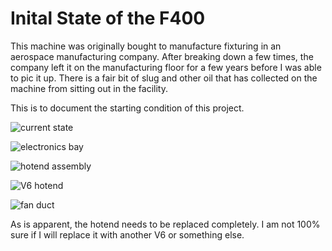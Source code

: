 # Inital State of the F400

This machine was originally bought to manufacture fixturing in an aerospace manufacturing company. After breaking down a few times, the company left it on the manufacturing floor for a few years before I was able to pic it up. There is a fair bit of slug and other oil that has collected on the machine from sitting out in the facility.

This is to document the starting condition of this project.

![current state](https://i.imgur.com/PP2PTA0.jpg)

![electronics bay](https://i.imgur.com/YiY2YWK.jpg)

![hotend assembly](https://i.imgur.com/IImjslc.jpg)

![V6 hotend](https://i.imgur.com/Tb4q4ap.jpg)

![fan duct](https://i.imgur.com/IXyXFND.jpg)

As is apparent, the hotend needs to be replaced completely. I am not 100% sure if I will replace it with another V6 or something else.
